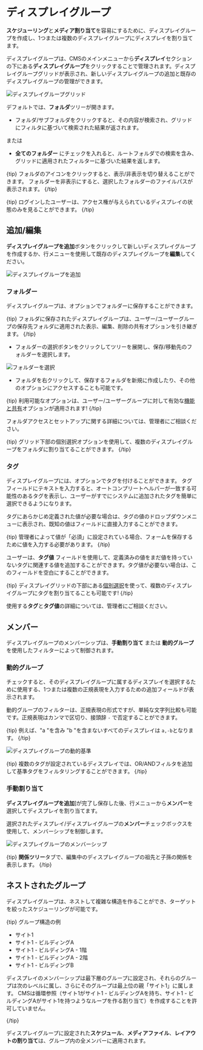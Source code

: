<!--toc=displays-->

# ディスプレイグループ

**スケジューリング**と**メディア割り当て**を容易にするために、ディスプレイグループを作成し、1つまたは複数のディスプレイグループにディスプレイを割り当てます。

ディスプレイグループは、CMSのメインメニューから**ディスプレイ**セクションの下にある**ディスプレイグループ**をクリックすることで管理されます。ディスプレイグループグリッドが表示され、新しいディスプレイグループの追加と既存のディスプレイグループの管理ができます。

![ディスプレイグループグリッド](img/v3_displays_groups_grid.png)

デフォルトでは、**フォルダ**ツリーが開きます。

- フォルダ/サブフォルダをクリックすると、その内容が検索され、グリッドにフィルタに基づいて検索された結果が返されます。

または

- **全てのフォルダー** にチェックを入れると、ルートフォルダでの検索を含み、グリッドに適用されたフィルターに基づいた結果を返します。

{tip}
フォルダのアイコンをクリックすると、表示/非表示を切り替えることができます。 フォルダーを非表示にすると、選択したフォルダーのファイルパスが表示されます。
{/tip}

{tip}
ログインしたユーザーは、アクセス権が与えられているディスプレイの状態のみを見ることができます。
{/tip}

## 追加/編集 

**ディスプレイグループを追加**ボタンをクリックして新しいディスプレイグループを作成するか、行メニューを使用して既存のディスプレイグループを**編集**してください。

![ディスプレイグループを追加](img/v3_displays_groups_add.png)

### フォルダー

ディスプレイグループは、オプションでフォルダーに保存することができます。

{tip}
フォルダに保存されたディスプレイグループは、ユーザー/ユーザーグループの保存先フォルダに適用された表示、編集、削除の共有オプションを引き継ぎます。
{/tip}

- フォルダーの選択ボタンをクリックしてツリーを展開し、保存/移動先のフォルダーを選択します。

![フォルダーを選択](img/v3_display_groups_select_folder.png)

- フォルダを右クリックして、保存するフォルダを新規に作成したり、その他のオプションにアクセスすることも可能です。

{tip}
利用可能なオプションは、ユーザー/ユーザーグループに対して有効な[機能と共有](users_features_and_sharing.html)オプションが適用されます!
{/tip}

フォルダアクセスとセットアップに関する詳細については、管理者にご相談ください。

{tip}
グリッド下部の個別選択オプションを使用して、複数のディスプレイグループをフォルダに割り当てることができます。
{/tip}

### タグ

ディスプレイグループには、オプションでタグを付けることができます。 タグフィールドにテキストを入力すると、オートコンプリートヘルパーが一致する可能性のあるタグを表示し、ユーザーがすでにシステムに追加されたタグを簡単に選択できるようになります。

タグにあらかじめ定義された値が必要な場合は、タグの値のドロップダウンメニューに表示され、既知の値はフィールドに直接入力することができます。

{tip}
管理者によって値が「必須」に設定されている場合、フォームを保存するために値を入力する必要があります。
{/tip}

ユーザーは、**タグ値** フィールドを使用して、定義済みの値をまだ値を持っていないタグに関連する値を追加することができます。タグ値が必要ない場合は、このフィールドを空白にすることができます。

{tip}
ディスプレイグリッドの下部にある[個別選択](tour_grids.html#複数選択-個別選択による)を使って、複数のディスプレイグループにタグを割り当てることも可能です!
{/tip}

使用する**タグ**と**タグ値**の詳細については、管理者にご相談ください。

## メンバー

ディスプレイグループのメンバーシップは、**手動割り当て** または **動的グループ** を使用したフィルターによって制御されます。

### 動的グループ

チェックすると、そのディスプレイグループに属するディスプレイを選択するために使用する、1つまたは複数の正規表現を入力するための追加フィールドが表示されます。

動的グループのフィルターは、正規表現の形式ですが、単純な文字列比較も可能です。正規表現はカンマで区切り、接頭辞 `-` で否定することができます。

{tip}
例えば、"a "を含み "b "を含まないすべてのディスプレイは `a,-b`となります。
{/tip}

![ディスプレイグループの動的基準](img/v3_displays_group_dynamic.png)

{tip}
複数のタグが設定されているディスプレイでは、OR/ANDフィルタを追加して基準タグをフィルタリングすることができます。
{/tip}


### 手動割り当て

**ディスプレイグループを追加**]が完了し保存した後、行メニューから**メンバー**を選択してディスプレイを割り当てます。

選択されたディスプレイ/ディスプレイグループの**メンバー**チェックボックスを使用して、メンバーシップを制御します。

![ディスプレイグループのメンバーシップ](img/displays_groups_memberships.png)

{tip}
**関係ツリー**タブで、編集中のディスプレイグループの祖先と子孫の関係を表示します。
{/tip}


## ネストされたグループ

ディスプレイグループは、ネストして複雑な構造を作ることができ、ターゲットを絞ったスケジューリングが可能です。

{tip}
グループ構造の例

- サイト1
- サイト1 - ビルディングA
- サイト1 - ビルディングA -  1階
- サイト1 - ビルディングA -  2階
- サイト1 - ビルディングB

ディスプレイのメンバーシップは最下層のグループに設定され、それらのグループは次のレベルに属し、さらにそのグループは最上位の親「サイト1」に属します。
CMSは循環参照（サイト1がサイト1 - ビルディングAを持ち、サイト1 - ビルディングAがサイト1を持つようなループを作る割り当て）を作成することを許可していません。

{/tip}

ディスプレイグループに設定された**スケジュール**、**メディアファイル**、**レイアウトの割り当て**は、グループ内の全メンバーに適用されます。

